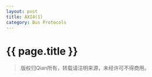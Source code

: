 ```yaml
---
layout: post
title: AXI4(1)
category: Bus Protocols
---
```


# {{ page.title }}
> 版权归Qian所有，转载请注明来源，未经许可不得商用。















